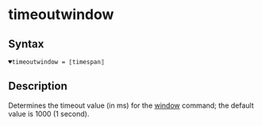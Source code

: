# timeoutwindow

## Syntax

```G1ANT
♥timeoutwindow = ⟦timespan⟧
```

## Description

Determines the timeout value (in ms) for the [window](https://manual.g1ant.com/link/G1ANT.Language/G1ANT.Addon.Core/Commands/WindowCommand.md) command; the default value is 1000 (1 second).




